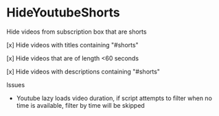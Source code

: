 # HideYoutubeShorts
Hide videos from subscription box that are shorts

[x] Hide videos with titles containing "#shorts"

[x] Hide videos that are of length <60 seconds

[x] Hide videos with descriptions containing "#shorts"

Issues

* Youtube lazy loads video duration, if script attempts to filter when no time is available, filter by time will be skipped

